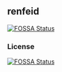 ## renfeid

[![FOSSA Status](https://app.fossa.com/api/projects/git%2Bgithub.com%2Frenfei%2Frenfeid.svg?type=shield)](https://app.fossa.com/projects/git%2Bgithub.com%2Frenfei%2Frenfeid?ref=badge_shield)

### License
[![FOSSA Status](https://app.fossa.com/api/projects/git%2Bgithub.com%2Frenfei%2Frenfeid.svg?type=large)](https://app.fossa.com/projects/git%2Bgithub.com%2Frenfei%2Frenfeid?ref=badge_large)
